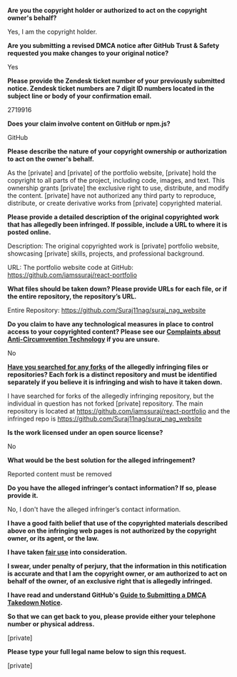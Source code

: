 **Are you the copyright holder or authorized to act on the copyright owner's behalf?**

Yes, I am the copyright holder.

**Are you submitting a revised DMCA notice after GitHub Trust & Safety requested you make changes to your original notice?**

Yes

**Please provide the Zendesk ticket number of your previously submitted notice. Zendesk ticket numbers are 7 digit ID numbers located in the subject line or body of your confirmation email.**

2719916

**Does your claim involve content on GitHub or npm.js?**

GitHub

**Please describe the nature of your copyright ownership or authorization to act on the owner's behalf.**

As the [private] and [private] of the portfolio website, [private] hold the copyright to all parts of the project, including code, images, and text. This ownership grants [private] the exclusive right to use, distribute, and modify the content. [private] have not authorized any third party to reproduce, distribute, or create derivative works from [private] copyrighted material.

**Please provide a detailed description of the original copyrighted work that has allegedly been infringed. If possible, include a URL to where it is posted online.**

Description: The original copyrighted work is [private] portfolio website, showcasing [private] skills, projects, and professional background.

URL: The portfolio website code at GitHub: https://github.com/iamssuraj/react-portfolio

**What files should be taken down? Please provide URLs for each file, or if the entire repository, the repository’s URL.**

Entire Repository: https://github.com/Suraj11nag/suraj_nag_website

**Do you claim to have any technological measures in place to control access to your copyrighted content? Please see our <a href="https://docs.github.com/articles/guide-to-submitting-a-dmca-takedown-notice#complaints-about-anti-circumvention-technology">Complaints about Anti-Circumvention Technology</a> if you are unsure.**

No

**<a href="https://docs.github.com/articles/dmca-takedown-policy#b-what-about-forks-or-whats-a-fork">Have you searched for any forks</a> of the allegedly infringing files or repositories? Each fork is a distinct repository and must be identified separately if you believe it is infringing and wish to have it taken down.**

I have searched for forks of the allegedly infringing repository, but the individual in question has not forked [private] repository. The main repository is located at https://github.com/iamssuraj/react-portfolio and the infringed repo is https://github.com/Suraj11nag/suraj_nag_website

**Is the work licensed under an open source license?**

No

**What would be the best solution for the alleged infringement?**

Reported content must be removed

**Do you have the alleged infringer’s contact information? If so, please provide it.**

No, I don't have the alleged infringer’s contact information.

**I have a good faith belief that use of the copyrighted materials described above on the infringing web pages is not authorized by the copyright owner, or its agent, or the law.**

**I have taken <a href="https://www.lumendatabase.org/topics/22">fair use</a> into consideration.**

**I swear, under penalty of perjury, that the information in this notification is accurate and that I am the copyright owner, or am authorized to act on behalf of the owner, of an exclusive right that is allegedly infringed.**

**I have read and understand GitHub's <a href="https://docs.github.com/articles/guide-to-submitting-a-dmca-takedown-notice/">Guide to Submitting a DMCA Takedown Notice</a>.**

**So that we can get back to you, please provide either your telephone number or physical address.**

[private]

**Please type your full legal name below to sign this request.**

[private]
